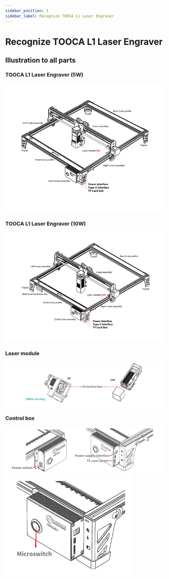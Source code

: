 ```yaml
---
sidebar_position: 3
sidebar_label: Recognize TOOCA L1 Laser Engraver
---
```



# Recognize TOOCA L1 Laser Engraver

##  Illustration to all parts

### TOOCA L1 Laser Engraver (5W)
![](./images/tooca-laser-1-03.png)
### TOOCA L1 Laser Engraver (10W)
![](./images/tooca-laser-1-04.png)
### Laser module
![](./images/tooca-laser-1-05.png)
### Control box
![](./images/tooca-laser-1-06.png)
![](./images/tooca-laser-1-07.png)
